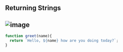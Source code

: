 ## Returning Strings
![image](https://user-images.githubusercontent.com/99033220/183801656-e5e3fa5b-0d79-4a67-b07b-149fb45a3233.png)
---
```JavaScript
function greet(name){
  return `Hello, ${name} how are you doing today?`;
}
```

